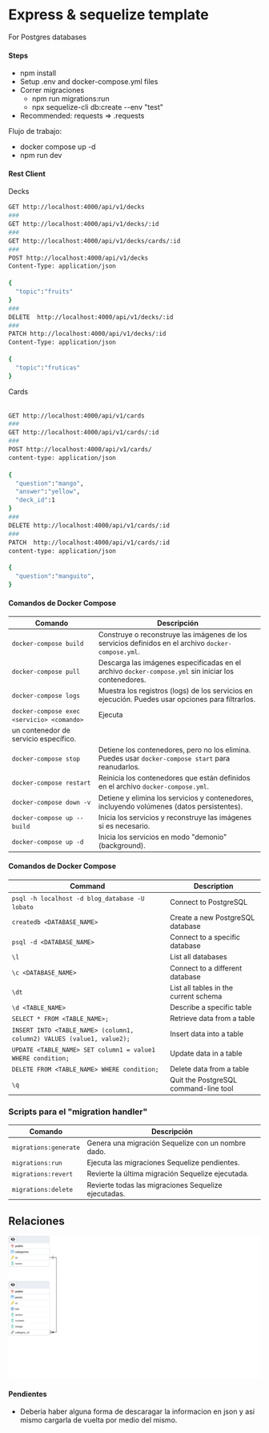# Express & sequelize template

For Postgres databases

#### Steps

- npm install
- Setup .env and docker-compose.yml files
- Correr migraciones
  - npm run migrations:run
  - npx sequelize-cli db:create --env "test"
- Recommended: requests => .requests
  
Flujo de trabajo: 
  - docker compose up -d 
  - npm run dev
 
#### Rest Client
Decks
```bash
GET http://localhost:4000/api/v1/decks
###
GET http://localhost:4000/api/v1/decks/:id
###
GET http://localhost:4000/api/v1/decks/cards/:id
###
POST http://localhost:4000/api/v1/decks
Content-Type: application/json

{
  "topic":"fruits"
}
###
DELETE  http://localhost:4000/api/v1/decks/:id
###
PATCH http://localhost:4000/api/v1/decks/:id
Content-Type: application/json

{
  "topic":"fruticas"
}
```
Cards 
```bash

GET http://localhost:4000/api/v1/cards
###
GET http://localhost:4000/api/v1/cards/:id
###
POST http://localhost:4000/api/v1/cards/
content-type: application/json

{
  "question":"mango",
  "answer":"yellow",
  "deck_id":1
}
###
DELETE http://localhost:4000/api/v1/cards/:id
###
PATCH  http://localhost:4000/api/v1/cards/:id
content-type: application/json

{
  "question":"manguito",
}

```

#### Comandos de Docker Compose

| Comando                                    | Descripción                                                                                          |
| ------------------------------------------ | ---------------------------------------------------------------------------------------------------- |
| `docker-compose build`                     | Construye o reconstruye las imágenes de los servicios definidos en el archivo `docker-compose.yml`.  |
| `docker-compose pull`                      | Descarga las imágenes especificadas en el archivo `docker-compose.yml` sin iniciar los contenedores. |
| `docker-compose logs`                      | Muestra los registros (logs) de los servicios en ejecución. Puedes usar opciones para filtrarlos.    |
| `docker-compose exec <servicio> <comando>` | Ejecuta                                                                                              |
| un contenedor de servicio específico.      |
| `docker-compose stop`                      | Detiene los contenedores, pero no los elimina. Puedes usar `docker-compose start` para reanudarlos.  |
| `docker-compose restart`                   | Reinicia los contenedores que están definidos en el archivo `docker-compose.yml`.                    |
| `docker-compose down -v`                   | Detiene y elimina los servicios y contenedores, incluyendo volúmenes (datos persistentes).           |
| `docker-compose up --build`                | Inicia los servicios y reconstruye las imágenes si es necesario.                                     |
| `docker-compose up -d`                     | Inicia los servicios en modo "demonio" (background).                                                 |

#### Comandos de Docker Compose

| Command                                                                | Description                           |
| ---------------------------------------------------------------------- | ------------------------------------- |
| `psql -h localhost -d blog_database -U lobato`                         | Connect to PostgreSQL                 |
| `createdb <DATABASE_NAME>`                                             | Create a new PostgreSQL database      |
| `psql -d <DATABASE_NAME>`                                              | Connect to a specific database        |
| `\l`                                                                   | List all databases                    |
| `\c <DATABASE_NAME>`                                                   | Connect to a different database       |
| `\dt`                                                                  | List all tables in the current schema |
| `\d <TABLE_NAME>`                                                      | Describe a specific table             |
| `SELECT * FROM <TABLE_NAME>;`                                          | Retrieve data from a table            |
| `INSERT INTO <TABLE_NAME> (column1, column2) VALUES (value1, value2);` | Insert data into a table              |
| `UPDATE <TABLE_NAME> SET column1 = value1 WHERE condition;`            | Update data in a table                |
| `DELETE FROM <TABLE_NAME> WHERE condition;`                            | Delete data from a table              |
| `\q`                                                                   | Quit the PostgreSQL command-line tool |

### Scripts para el "migration handler"

| Comando               | Descripción                                          |
| --------------------- | ---------------------------------------------------- |
| `migrations:generate` | Genera una migración Sequelize con un nombre dado.   |
| `migrations:run`      | Ejecuta las migraciones Sequelize pendientes.        |
| `migrations:revert`   | Revierte la última migración Sequelize ejecutada.    |
| `migrations:delete`   | Revierte todas las migraciones Sequelize ejecutadas. |

## Relaciones

![Relacion uno a muchos](/public/image.png)

#### Pendientes

 * Deberia haber alguna forma de descaragar la informacion en json y asi mismo cargarla de vuelta por medio del mismo. 
